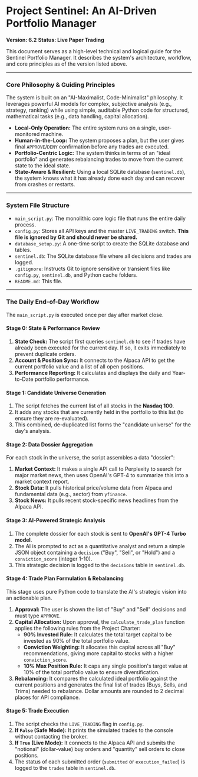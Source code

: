 # Project Sentinel: An AI-Driven Portfolio Manager

**Version: 6.2**
**Status: Live Paper Trading**

This document serves as a high-level technical and logical guide for the Sentinel Portfolio Manager. It describes the system's architecture, workflow, and core principles as of the version listed above.

---

### Core Philosophy & Guiding Principles

The system is built on an "AI-Maximalist, Code-Minimalist" philosophy. It leverages powerful AI models for complex, subjective analysis (e.g., strategy, ranking) while using simple, auditable Python code for structured, mathematical tasks (e.g., data handling, capital allocation).

-   **Local-Only Operation:** The entire system runs on a single, user-monitored machine.
-   **Human-in-the-Loop:** The system proposes a plan, but the user gives final `APPROVE`/`DENY` confirmation before any trades are executed.
-   **Portfolio-Centric Logic:** The system thinks in terms of an "ideal portfolio" and generates rebalancing trades to move from the current state to the ideal state.
-   **State-Aware & Resilient:** Using a local SQLite database (`sentinel.db`), the system knows what it has already done each day and can recover from crashes or restarts.

---

### System File Structure

-   `main_script.py`: The monolithic core logic file that runs the entire daily process.
-   `config.py`: Stores all API keys and the master `LIVE_TRADING` switch. **This file is ignored by Git and should never be shared.**
-   `database_setup.py`: A one-time script to create the SQLite database and tables.
-   `sentinel.db`: The SQLite database file where all decisions and trades are logged.
-   `.gitignore`: Instructs Git to ignore sensitive or transient files like `config.py`, `sentinel.db`, and Python cache folders.
-   `README.md`: This file.

---

### The Daily End-of-Day Workflow

The `main_script.py` is executed once per day after market close.

#### **Stage 0: State & Performance Review**
1.  **State Check:** The script first queries `sentinel.db` to see if trades have already been executed for the current day. If so, it exits immediately to prevent duplicate orders.
2.  **Account & Position Sync:** It connects to the Alpaca API to get the current portfolio value and a list of all open positions.
3.  **Performance Reporting:** It calculates and displays the daily and Year-to-Date portfolio performance.

#### **Stage 1: Candidate Universe Generation**
1.  The script fetches the current list of all stocks in the **Nasdaq 100**.
2.  It adds any stocks that are currently held in the portfolio to this list (to ensure they are re-evaluated).
3.  This combined, de-duplicated list forms the "candidate universe" for the day's analysis.

#### **Stage 2: Data Dossier Aggregation**
For each stock in the universe, the script assembles a data "dossier":
1.  **Market Context:** It makes a single API call to Perplexity to search for major market news, then uses OpenAI's GPT-4 to summarize this into a market context report.
2.  **Stock Data:** It pulls historical price/volume data from Alpaca and fundamental data (e.g., sector) from `yfinance`.
3.  **Stock News:** It pulls recent stock-specific news headlines from the Alpaca API.

#### **Stage 3: AI-Powered Strategic Analysis**
1.  The complete dossier for each stock is sent to **OpenAI's GPT-4 Turbo model**.
2.  The AI is prompted to act as a quantitative analyst and return a simple JSON object containing a `decision` ("Buy", "Sell", or "Hold") and a `conviction_score` (integer 1-10).
3.  This strategic decision is logged to the `decisions` table in `sentinel.db`.

#### **Stage 4: Trade Plan Formulation & Rebalancing**
This stage uses pure Python code to translate the AI's strategic vision into an actionable plan.
1.  **Approval:** The user is shown the list of "Buy" and "Sell" decisions and must type `APPROVE`.
2.  **Capital Allocation:** Upon approval, the `calculate_trade_plan` function applies the following rules from the Project Charter:
    -   **90% Invested Rule:** It calculates the total target capital to be invested as 90% of the total portfolio value.
    -   **Conviction Weighting:** It allocates this capital across all "Buy" recommendations, giving more capital to stocks with a higher `conviction_score`.
    -   **10% Max Position Rule:** It caps any single position's target value at 10% of the total portfolio value to ensure diversification.
3.  **Rebalancing:** It compares the calculated ideal portfolio against the current positions and generates the final list of trades (Buys, Sells, and Trims) needed to rebalance. Dollar amounts are rounded to 2 decimal places for API compliance.

#### **Stage 5: Trade Execution**
1.  The script checks the `LIVE_TRADING` flag in `config.py`.
2.  **If `False` (Safe Mode):** It prints the simulated trades to the console without contacting the broker.
3.  **If `True` (Live Mode):** It connects to the Alpaca API and submits the "notional" (dollar-value) buy orders and "quantity" sell orders to close positions.
4.  The status of each submitted order (`submitted` or `execution_failed`) is logged to the `trades` table in `sentinel.db`.
